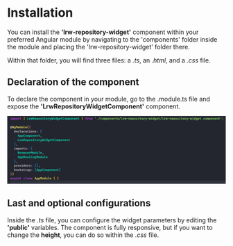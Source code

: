 # Installation 

You can install the **'lrw-repository-widget'** component within your preferred Angular module by navigating to the 'components' folder inside the module and placing the 'lrw-repository-widget' folder there.

Within that folder, you will find three files: a *.ts*, an *.html*, and a *.css* file.

## Declaration of the component

To declare the component in your module, go to the .module.ts file and expose the **'LrwRepositoryWidgetComponent'** component.

![example](image.png)

## Last and optional configurations

Inside the *.ts* file, you can configure the widget parameters by editing the **'public'** variables. The component is fully responsive, but if you want to change the **height**, you can do so within the *.css* file.